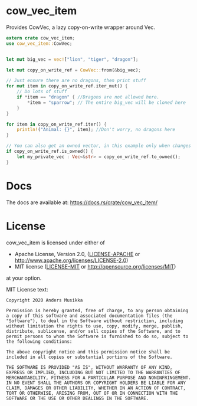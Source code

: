# cow_vec_item

Provides CowVec, a lazy copy-on-write wrapper around Vec.

```rust
extern crate cow_vec_item;
use cow_vec_item::CowVec;


let mut big_vec = vec!["lion", "tiger", "dragon"];

let mut copy_on_write_ref = CowVec::from(&big_vec);

// Just ensure there are no dragons, then print stuff
for mut item in copy_on_write_ref.iter_mut() {
    // Do lots of stuff
    if *item == "dragon" { //Dragons are not allowed here.
        *item = "sparrow"; // The entire big_vec will be cloned here
    }
}

for item in copy_on_write_ref.iter() {
    println!("Animal: {}", item); //Don't worry, no dragons here
}

// You can also get an owned vector, in this example only when changes were detected
if copy_on_write_ref.is_owned() {
    let my_private_vec : Vec<&str> = copy_on_write_ref.to_owned();
}

```

# Docs

The docs are available at: https://docs.rs/crate/cow_vec_item/
 

# License

cow_vec_item is licensed under either of

 * Apache License, Version 2.0, ([LICENSE-APACHE](LICENSE-APACHE) or
   http://www.apache.org/licenses/LICENSE-2.0)
 * MIT license ([LICENSE-MIT](LICENSE-MIT) or
   http://opensource.org/licenses/MIT)

at your option.

MIT License text:

```
Copyright 2020 Anders Musikka

Permission is hereby granted, free of charge, to any person obtaining a copy of this software and associated documentation files (the "Software"), to deal in the Software without restriction, including without limitation the rights to use, copy, modify, merge, publish, distribute, sublicense, and/or sell copies of the Software, and to permit persons to whom the Software is furnished to do so, subject to the following conditions:

The above copyright notice and this permission notice shall be included in all copies or substantial portions of the Software.

THE SOFTWARE IS PROVIDED "AS IS", WITHOUT WARRANTY OF ANY KIND, EXPRESS OR IMPLIED, INCLUDING BUT NOT LIMITED TO THE WARRANTIES OF MERCHANTABILITY, FITNESS FOR A PARTICULAR PURPOSE AND NONINFRINGEMENT. IN NO EVENT SHALL THE AUTHORS OR COPYRIGHT HOLDERS BE LIABLE FOR ANY CLAIM, DAMAGES OR OTHER LIABILITY, WHETHER IN AN ACTION OF CONTRACT, TORT OR OTHERWISE, ARISING FROM, OUT OF OR IN CONNECTION WITH THE SOFTWARE OR THE USE OR OTHER DEALINGS IN THE SOFTWARE.

```
